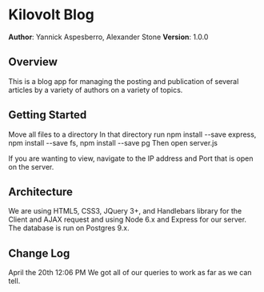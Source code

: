 # Kilovolt Blog

**Author**: Yannick Aspesberro, Alexander Stone
**Version**: 1.0.0 

## Overview
This is a blog app for managing the posting and publication of several articles by a variety of authors on a variety of topics.

## Getting Started
Move all files to a directory
In that directory run npm install --save express, npm install --save fs, npm install --save pg
Then open server.js

If you are wanting to view, navigate to the IP address and Port that is open on the server.

## Architecture
We are using HTML5, CSS3, JQuery 3+, and Handlebars library for the Client and AJAX request and using Node 6.x and Express for our server. The database is run on Postgres 9.x.

## Change Log
April the 20th 12:06 PM We got all of our queries to work as far as we can tell.